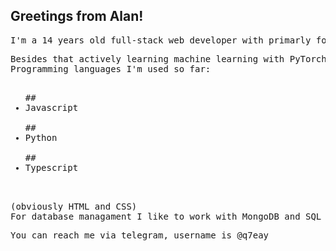 ## Greetings from Alan!
<pre>I'm a 14 years old full-stack web developer with primarly focus on Next.js framework</pre>
<pre>Besides that actively learning machine learning with PyTorch and programming languages C++ and C#
Programming languages I'm used so far:
<ul>
## <li>Javascript</li>
##<li>Python</li>
##<li>Typescript</li> 
</ul>
(obviously HTML and CSS)
For database managament I like to work with MongoDB and SQL
</pre>
<pre>You can reach me via telegram, username is @q7eay</pre>



<!--
**quazzz/quazzz** is a ✨ _special_ ✨ repository because its `README.md` (this file) appears on your GitHub profile.

Here are some ideas to get you started:

- 🔭 I’m currently working on ...
- 🌱 I’m currently learning ...
- 👯 I’m looking to collaborate on ...
- 🤔 I’m looking for help with ...
- 💬 Ask me about ...
- 📫 How to reach me: ...
- 😄 Pronouns: ...
- ⚡ Fun fact: ...
-->
